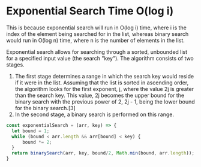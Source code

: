 # Exponential Search **Time O(log i)**

This is because exponential search will run in O(log i) time, where i is the index of the element being searched for in the list, whereas binary search would run in O(log n) time, where n is the number of elements in the list.

Exponential search allows for searching through a sorted, unbounded list for a specified input value (the search "key"). The algorithm consists of two stages. 
1. The first stage determines a range in which the search key would reside if it were in the list. Assuming that the list is sorted in ascending order, the algorithm looks for the first exponent, j, where the value 2j is greater than the search key. This value, 2j becomes the upper bound for the binary search with the previous power of 2, 2j - 1, being the lower bound for the binary search.[3]
2. In the second stage, a binary search is performed on this range. 

```js
const exponentialSearch = (arr, key) => {
  let bound = 1;
  while (bound < arr.length && arr[bound] < key) {
      bound *= 2;
  }
  return binarySearch(arr, key, bound/2, Math.min(bound, arr.length));
}
```
